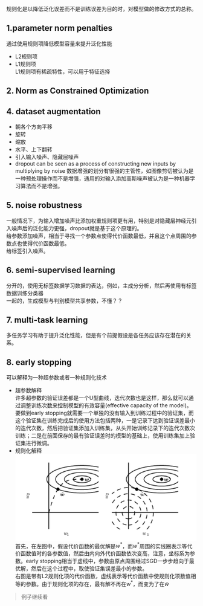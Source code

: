 规则化是以降低泛化误差而不是训练误差为目的时，对模型做的修改方式的总称。

## 1.parameter norm penalties
通过使用规则项降低模型容量来提升泛化性能  
- L2规则项  
- L1规则项  
L1规则项有稀疏特性，可以用于特征选择

## 2. Norm as Constrained Optimization

## 4. dataset augmentation
- 朝各个方向平移
- 旋转
- 缩放
- 水平、上下翻转
- 引入输入噪声、隐藏层噪声
- dropout can be seen as a process of constructing new inputs by multiplying by noise
数据增强的划分有很强的主管性，如图像剪切被认为是一种预处理操作而不是增强，通用的对输入添加高斯噪声被认为是一种机器学习算法而不是增强。

## 5. noise robustness
一般情况下，为输入增加噪声比添加权重规则项更有用，特别是对隐藏层神经元引入噪声后的泛化能力更强，dropout就是基于这个原理的。  
给参数添加噪声，相当于寻找一个参数点使得代价函数最低，并且这个点周围的参数点也使得代价函数最低。  
给标签引入噪声。

## 6. semi-supervised learning
分开的，使用无标签数据学习数据的表达，例如，主成分分析，然后再使用有标签数据训练分类器  
一起的，生成模型与判别模型共享参数，不懂？？

## 7. multi-task learning
多任务学习有助于提升泛化性能，但是有个前提假设是各任务应该存在潜在的关系。

## 8. early stopping
可以解释为一种超参数或者一种规则化技术
- 超参数解释  
许多超参数的验证误差都是一个U型曲线，迭代次数也是这样，那么就可以通过调整训练次数来控制模型的有效容量(effective capacity of the model)。
要做到early stopping就需要一个单独的没有输入到训练过程中的验证集，而这个验证集在训练完成后的使用方法包括两种，一是记录下达到验证误差最小的迭代次数，然后把验证集添加入训练集，从头开始训练记录下的迭代次数次训练；二是在前面保存的最有验证误差时的模型的基础上，使用训练集加上验证集进行微调。
- 规则化解释  
![early](../../image/deeplearning/deeplearning7.jpg)
首先，在左图中，假设代价函数的最优解是$w^*$，而$w^*$周围的实线圈表示等代价函数值时的各参数值，然后由内向外代价函数依次变高，注意，坐标系为参数。early stopping相当于虚线中，参数由原点周围经过SGD一步步趋向于最优解，然后在这个过程中，取使验证集误差最小的参数。  
右图是带有L2规则化项的代价函数，虚线表示等代价函数中使规则化项数值相等的参数。由于规则化项的存在，最有解不再在$w^*$，而变为了在$\tilde w$
> 例子继续看


